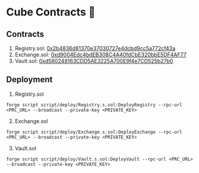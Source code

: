 # Cube Contracts 🧊

## Contracts

1. Registry.sol: [0x2b4836d81370e37030727e4dcbd9cc5a772cf43a](https://sepolia.basescan.org/address/0x2b4836d81370e37030727e4dcbd9cc5a772cf43a)
2. Exchange.sol: [0xd9004Edc4bdEB308C4A40fdCbE320bbE5DF4AF77](https://sepolia.basescan.org/address/0xd9004edc4bdeb308c4a40fdcbe320bbe5df4af77)
3. Vault.sol: [0xd580248163CDD5AE3225A700E9f4e7CD525b27b0](https://sepolia.basescan.org/address/0xd580248163cdd5ae3225a700e9f4e7cd525b27b0)

## Deployment

1. Registry.sol

```
forge script script/deploy/Registry.s.sol:DeployRegistry --rpc-url <PRC_URL> --broadcast --private-key <PRIVATE_KEY>
```

2. Exchange.sol

```
forge script script/deploy/Exchange.s.sol:DeployExchange --rpc-url <PRC_URL> --broadcast --private-key <PRIVATE_KEY>
```

3. Vault.sol

```
forge script script/deploy/Vault.s.sol:DeployVault --rpc-url <PRC_URL> --broadcast --private-key <PRIVATE_KEY>
```
